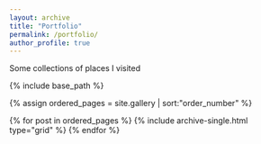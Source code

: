 ```yaml
---
layout: archive
title: "Portfolio"
permalink: /portfolio/
author_profile: true
---
```


Some collections of places I visited

<nbsp>

{% include base_path %}


{% assign ordered_pages = site.gallery | sort:"order_number" %}

{% for post in ordered_pages %}
  {% include archive-single.html type="grid" %}
{% endfor %}


<!-- {% for post in site.portfolio %}
  {% include archive-single.html %}
{% endfor %} -->

